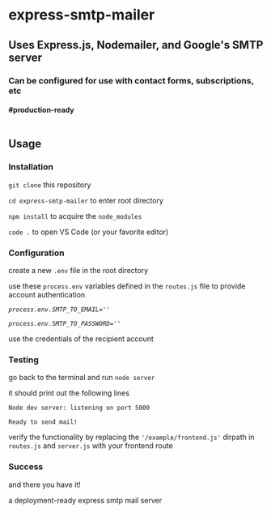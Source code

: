 # express-smtp-mailer

## Uses Express.js, Nodemailer, and Google's SMTP server

### Can be configured for use with contact forms, subscriptions, etc

#### #production-ready<br></br>
## Usage

### Installation

`git clone` this repository

`cd express-smtp-mailer` to enter root directory

`npm install` to acquire the `node_modules`

`code .` to open VS Code (or your favorite editor)

### Configuration

create a new `.env` file in the root directory

use these `process.env` variables defined in the `routes.js` file to provide account authentication

_`process.env.SMTP_TO_EMAIL=''`_

_`process.env.SMTP_TO_PASSWORD=''`_

use the credentials of the recipient account

### Testing

go back to the terminal and run `node server`

it should print out the following lines

`Node dev server: listening on port 5000`

`Ready to send mail!`

verify the functionality by replacing the `'/example/frontend.js'` dirpath in `routes.js` and `server.js` with your frontend route

### Success

and there you have it!

a deployment-ready express smtp mail server
